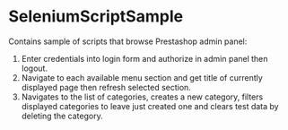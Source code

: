 # SeleniumScriptSample
Contains sample of scripts that browse Prestashop admin panel:
1. Enter credentials into login form and authorize in admin panel then logout.
2. Navigate to each available menu section and get title of currently displayed page then refresh selected section.
3. Navigates to the list of categories, creates a new category, filters displayed categories to leave just created one
and clears test data by deleting the category.